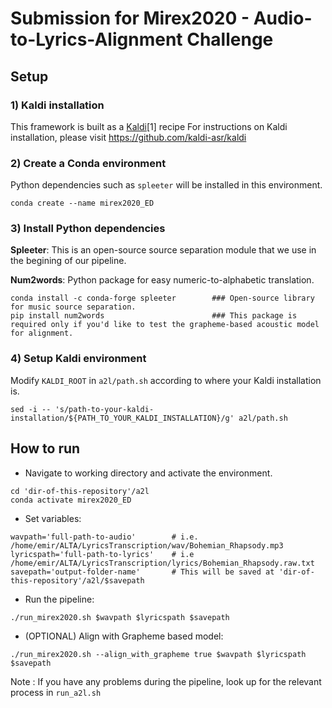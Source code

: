 # Submission for Mirex2020 - Audio-to-Lyrics-Alignment Challenge

## Setup

### 1) Kaldi  installation
This framework is built as a [Kaldi](http://kaldi-asr.org/)[1] recipe 
For instructions on Kaldi installation, please visit https://github.com/kaldi-asr/kaldi

### 2) Create a Conda environment
Python dependencies such as ```spleeter``` will be installed in this environment.
```
conda create --name mirex2020_ED 
```
### 3) Install Python dependencies

**Spleeter**: This is an open-source source separation module that we use in the begining of our pipeline.

**Num2words**: Python package for easy numeric-to-alphabetic translation.
```
conda install -c conda-forge spleeter        ### Open-source library for music source separation.
pip install num2words                        ### This package is required only if you'd like to test the grapheme-based acoustic model for alignment.
```

### 4) Setup Kaldi environment

Modify ```KALDI_ROOT``` in  ```a2l/path.sh``` according to where your Kaldi installation is.
```
sed -i -- 's/path-to-your-kaldi-installation/${PATH_TO_YOUR_KALDI_INSTALLATION}/g' a2l/path.sh
```

## How to run

* Navigate to working directory and activate the environment.
```
cd 'dir-of-this-repository'/a2l
conda activate mirex2020_ED
```

* Set variables:
```
wavpath='full-path-to-audio'        # i.e. /home/emir/ALTA/LyricsTranscription/wav/Bohemian_Rhapsody.mp3
lyricspath='full-path-to-lyrics'    # i.e /home/emir/ALTA/LyricsTranscription/lyrics/Bohemian_Rhapsody.raw.txt
savepath='output-folder-name'       # This will be saved at 'dir-of-this-repository'/a2l/$savepath
```
* Run the pipeline:
```
./run_mirex2020.sh $wavpath $lyricspath $savepath
```
* (OPTIONAL) Align with Grapheme based model:
```
./run_mirex2020.sh --align_with_grapheme true $wavpath $lyricspath $savepath
```

Note : If you have any problems during the pipeline, look up for the relevant process in ```run_a2l.sh```
